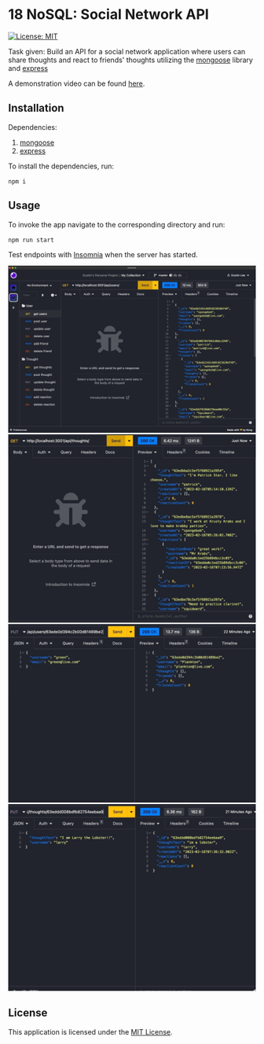 # 18 NoSQL: Social Network API
[![License: MIT](https://img.shields.io/badge/License-MIT-yellow.svg)](https://opensource.org/licenses/MIT)

Task given: Build an API for a social network application where users can share thoughts and react to friends' thoughts utilizing the [mongoose](https://www.npmjs.com/package/mongoose) library and [express](https://www.npmjs.com/package/express)

A demonstration video can be found [here]((https://drive.google.com/file/d/1J0FqaJ4EiTPnTQ8fMsnSRakMJ13EbVlc/view)).


## Installation
Dependencies:
  1.  [mongoose](https://www.npmjs.com/package/mongoose)
  2.  [express](https://www.npmjs.com/package/express)

To install the dependencies, run:
```
npm i
```

## Usage
To invoke the app navigate to the corresponding directory and run:
```
npm run start
```  
Test endpoints with [Insomnia](https://insomnia.rest/products/insomnia) when the server has started.

![allRoutes](./Assets/allRoutes%20Large.jpeg)
![getThoughts](./Assets/getThoughts%20Large.jpeg)
![updateUser](./Assets/updateUser%20Large.jpeg)
![updateThought](./Assets/updateThought%20Large.jpeg)

## License
This application is licensed under the [MIT License](https://opensource.org/licenses/MIT).